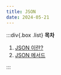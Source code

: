 ```yaml
---
title: JSON
date: 2024-05-21
---
```


:::div{.box .list}
**목차**

1. [JSON 이란?](/javascript/chapter12/12-1)
1. [JSON 메서드](/javascript/chapter12/12-2)

:::
